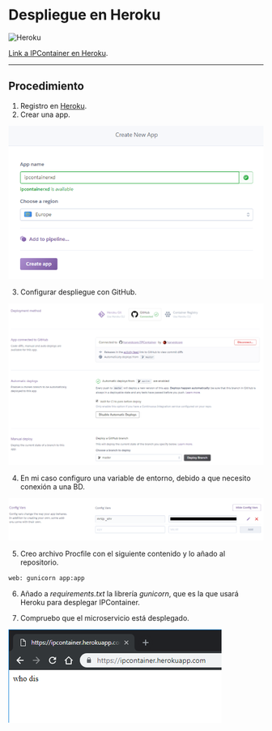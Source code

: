 # Despliegue en Heroku

![Heroku](http://heroku-badge.herokuapp.com/?app=ipcontainer)

[Link a IPContainer en Heroku](https://ipcontainer.herokuapp.com/).

---

## Procedimiento

1. Registro en [Heroku](https://www.heroku.com/).
2. Crear una app.

![createapp](img/createappheroku.PNG)

3. Configurar despliegue con GitHub.

![configheroku](img/configheroku.PNG)

4. En mi caso configuro una variable de entorno, debido a que necesito conexión a una BD.

![envvarheroku](img/envvarheroku.PNG)

5. Creo archivo Procfile con el siguiente contenido y lo añado al repositorio.

```bash
web: gunicorn app:app
```

6. Añado a *requirements.txt* la librería *gunicorn*, que es la que usará Heroku para desplegar IPContainer.

7. Compruebo que el microservicio está desplegado.

![worksheroku](img/worksheroku.PNG)